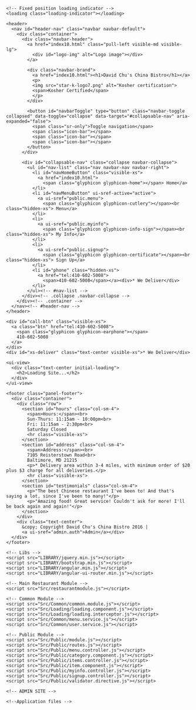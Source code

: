 <!DOCTYPE html>
<html lang="en">
  <head>
    <meta charset="utf-8">
    <meta http-equiv="X-UA-Compatible" content="IE=edge">
    <meta name="viewport" content="width=device-width, initial-scale=1">
    <title>David Chu's China Bistro</title>
    <link href='https://fonts.googleapis.com/css?family=Oxygen:400,300,700' rel='stylesheet' type='text/css'>
    <link href='https://fonts.googleapis.com/css?family=Lora' rel='stylesheet' type='text/css'>
    <link rel="stylesheet" href="bootstrap.min.css">
    <link rel="stylesheet" href="restaurant.css">
    <link rel="stylesheet" href="common.css">
  </head>
  <body ng-app="restaurant" ng-strict-di>

    <!-- Fixed position loading indicator -->
    <loading class="loading-indicator"></loading>

    <header>
      <nav id="header-nav" class="navbar navbar-default">
        <div class="container">
          <div class="navbar-header">
            <a href="index10.html" class="pull-left visible-md visible-lg">
              <div id="logo-img" alt="Logo image"></div>
            </a>

            <div class="navbar-brand">
              <a href="index10.html"><h1>David Chu's China Bistro</h1></a>
              <p>
              <img src="star-k-logo7.png" alt="Kosher certification">
              <span>Kosher Certified</span>
              </p>
            </div>

            <button id="navbarToggle" type="button" class="navbar-toggle collapsed" data-toggle="collapse" data-target="#collapsable-nav" aria-expanded="false">
              <span class="sr-only">Toggle navigation</span>
              <span class="icon-bar"></span>
              <span class="icon-bar"></span>
              <span class="icon-bar"></span>
            </button>
          </div>

          <div id="collapsable-nav" class="collapse navbar-collapse">
            <ul id="nav-list" class="nav navbar-nav navbar-right">
              <li id="navHomeButton" class="visible-xs">
                <a href="index10.html">
                  <span class="glyphicon glyphicon-home"></span> Home</a>
              </li>
              <li id="navMenuButton" ui-sref-active="active">
                <a ui-sref="public.menu">
                  <span class="glyphicon glyphicon-cutlery"></span><br class="hidden-xs"> Menu</a>
              </li>
              <li>
                <a ui-sref="public.myinfo">
                  <span class="glyphicon glyphicon-info-sign"></span><br class="hidden-xs"> My Info</a>
              </li>
              <li>
                <a ui-sref="public.signup">
                  <span class="glyphicon glyphicon-certificate"></span><br class="hidden-xs"> Sign Up</a>
              </li>
              <li id="phone" class="hidden-xs">
                <a href="tel:410-602-5008">
                  <span>410-602-5008</span></a><div>* We Deliver</div>
              </li>
            </ul><!-- #nav-list -->
          </div><!-- .collapse .navbar-collapse -->
        </div><!-- .container -->
      </nav><!-- #header-nav -->
    </header>

    <div id="call-btn" class="visible-xs">
      <a class="btn" href="tel:410-602-5008">
        <span class="glyphicon glyphicon-earphone"></span>
        410-602-5008
      </a>
    </div>
    <div id="xs-deliver" class="text-center visible-xs">* We Deliver</div>

    <ui-view>
      <div class="text-center initial-loading">
        <h2>Loading Site...</h2>
      </div>
    </ui-view>

    <footer class="panel-footer">
      <div class="container">
        <div class="row">
          <section id="hours" class="col-sm-4">
            <span>Hours:</span><br>
            Sun-Thurs: 11:15am - 10:00pm<br>
            Fri: 11:15am - 2:30pm<br>
            Saturday Closed
            <hr class="visible-xs">
          </section>
          <section id="address" class="col-sm-4">
            <span>Address:</span><br>
            7105 Reisterstown Road<br>
            Baltimore, MD 21215
            <p>* Delivery area within 3-4 miles, with minimum order of $20 plus $3 charge for all deliveries.</p>
            <hr class="visible-xs">
          </section>
          <section id="testimonials" class="col-sm-4">
            <p>"The best Chinese restaurant I've been to! And that's saying a lot, since I've been to many!"</p>
            <p>"Amazing food! Great service! Couldn't ask for more! I'll be back again and again!"</p>
          </section>
        </div>
        <div class="text-center">
          &copy; Copyright David Chu's China Bistro 2016 |
          <a ui-sref="admin.auth">Admin</a></div>
      </div>
    </footer>

    <!-- Libs -->
    <script src="LIBRARY/jquery.min.js"></script>
    <script src="LIBRARY/bootstrap.min.js"></script>
    <script src="LIBRARY/angular.min.js"></script>
    <script src="LIBRARY/angular-ui-router.min.js"></script>

    <!-- Main Restaurant Module -->
    <script src="Src/restaurantmodule.js"></script>

    <!-- Common Module -->
    <script src="Src/Common/common.module.js"></script>
    <script src="Src/Loading/loading.component.js"></script>
    <script src="Src/Loading/loading.interceptor.js"></script>
    <script src="Src/Common/menu.service.js"></script>
    <script src="Src/Common/user.service.js"></script>

    <!-- Public Module -->
    <script src="Src/Public/module.js"></script>
    <script src="Src/Public/routes.js"></script>
    <script src="Src/Public/menu.controller.js"></script>
    <script src="Src/Public/category.component.js"></script>
    <script src="Src/Public/items.controller.js"></script>
    <script src="Src/Public/item.component.js"></script>
    <script src="Src/Public/myinfo.controller.js"></script>
    <script src="Src/Public/signup.controller.js"></script>
    <script src="Src/Public/validator.directive.js"></script>

    <!-- ADMIN SITE -->

    <!--Application files -->

  </body>

</html>
